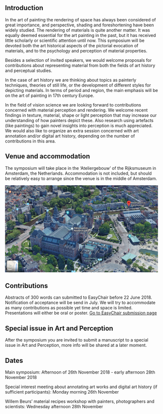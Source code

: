 ## Introduction
In the art of painting the rendering of space has always been considered of great importance, and perspective, shading and foreshortening have been widely studied. The rendering of materials is quite another matter. It was equally deemed essential for the art painting in the past, but it has received little scholarly or scientific attention until now. This symposium will be devoted both the art historical aspects of the pictorial evocation of materials, and to the psychology and perception of material properties.

Besides a selection of invited speakers, we would welcome proposals for contributions about representing material from both the fields of art history and perceptual studies. 

In the case of art history we are thinking about topics as painterly techniques, theories of still life, or the development of different styles for depicting materials. In terms of period and region, the main emphasis will be on the art of painting in 17th century Europe. 

In the field of vision science we are looking forward to contributions concerned with material perception and rendering. We welcome recent findings in texture, material, shape or light perception that may increase our understanding of how painters depict these. Also research using artefacts (like paintings) to gain novel insights into perception is much appreciated.  We would also like to organize an extra session concerned with art annotation and/or digital art history, depending on the number of contributions in this area. 

## Venue and accommodation
The symposium will take place in the ‘Ateliergebouw’ of the Rijksmuseum in Amsterdam, the Netherlands. Accommodation is not included, but should be relatively easy to arrange since the venue is in the middle of Amsterdam. 

![Atelier gebouw](/images/google3dSmall.png)



## Contributions
Abstracts of 300 words can submitted to EasyChair before 22 June 2018. Notification of acceptance will be send in July.  We will try to accommodate as many contributions as possible yet time and space is limited. Presentations will either be oral or poster. 
[Go to EasyChair submission page](https://easychair.org/conferences/?conf=tsot2018)


## Special issue in Art and Perception
After the symposium you are invited to submit a manuscript to a special issue in Art and Perception, more info will be shared at a later moment.

## Dates
Main symposium:
Afternoon of 26th November 2018 - early afternoon 28th November 2018

Special interest meeting about annotating art works and digital art history (if sufficient participants): Monday morning 26th November

Willem Beurs’ material recipes workshop with painters, photographers and scientists: Wednesday afternoon 28th November
